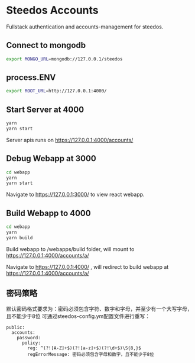# Steedos Accounts

Fullstack authentication and accounts-management for steedos.

## Connect to mongodb

```bash
export MONGO_URL=mongodb://127.0.0.1/steedos
```

## process.ENV
```bash
export ROOT_URL=http://127.0.0.1:4000/
```

## Start Server at 4000

```bash
yarn
yarn start
```

Server apis runs on https://127.0.0.1:4000/accounts/

## Debug Webapp at 3000

```bash
cd webapp
yarn
yarn start
```

Navigate to https://127.0.0.1:3000/ to view react webapp.

## Build Webapp to 4000

```bash
cd webapp
yarn
yarn build
```

Build webapp to /webapps/build folder, will mount to https://127.0.0.1:4000/accounts/a/

Navigate to https://127.0.0.1:4000/ , will redirect to build webapp at https://127.0.0.1:4000/accounts/a/

## 密码策略
默认密码格式要求为：密码必须包含字符、数字和字母，并至少有一个大写字母，且不能少于8位
可通过steedos-config.ym配置文件进行重写：
```
public:
  accounts:
    password:
      policy:
        reg: ^(?![A-Z]+$)(?![a-z]+$)(?!\d+$)\S{8,}$
        regErrorMessage: 密码必须包含字母和数字，且不能少于8位
```